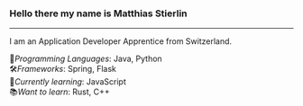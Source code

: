 ### Hello there my name is Matthias Stierlin
---
I am an Application Developer Apprentice from Switzerland.

🧠*Programming Languages*: Java, Python </br>
🛠️*Frameworks*: Spring, Flask </br>
📒*Currently learning*: JavaScript </br>
📚*Want to learn*: Rust, C++ </br>


<!--
**MatthiasStierlin/MatthiasStierlin** is a ✨ _special_ ✨ repository because its `README.md` (this file) appears on your GitHub profile.

Here are some ideas to get you started:

- 🔭 I’m currently working on ...
- 🌱 I’m currently learning ...
- 👯 I’m looking to collaborate on ...
- 🤔 I’m looking for help with ...
- 💬 Ask me about ...
- 📫 How to reach me: ...
- 😄 Pronouns: ...
- ⚡ Fun fact: ...
-->

